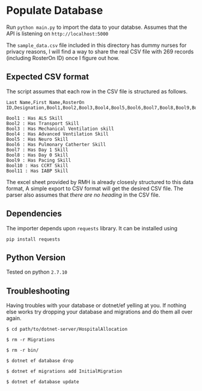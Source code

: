 # Populate Database

Run `python main.py` to import the data to your databse. Assumes that the API is listening on `http://localhost:5000`

The `sample_data.csv` file included in this directory has dummy nurses for privacy reasons, I will find a way to share the real CSV file with 269 records (including RosterOn ID) once I figure out how.

## Expected CSV format

The script assumes that each row in the CSV file is structured as follows.
    
    Last Name,First Name,RosterOn ID,Designation,Bool1,Bool2,Bool3,Bool4,Bool5,Bool6,Bool7,Bool8,Bool9,Bool10,Bool11<CR>

    Bool1 : Has ALS Skill
    Bool2 : Has Transport Skill
    Bool3 : Has Mechanical Ventilation skill
    Bool4 : Has Advanced Ventilation Skill
    Bool5 : Has Neuro Skill
    Bool6 : Has Pulmonary Catherter Skill
    Bool7 : Has Day 1 Skill
    Bool8 : Has Day 0 Skill
    Bool9 : Has Pacing Skill
    Bool10 : Has CCRT Skill
    Bool11 : Has IABP Skill

The excel sheet provided by RMH is already closesly structured to this data format, A simple export to CSV format will get the desired CSV file. The parser also assumes that *there are no heading* in the CSV file.

## Dependencies

The importer depends upon `requests` library. It can be installed using

`pip install requests`

## Python Version

Tested on python `2.7.10`


## Troubleshooting

Having troubles with your database or dotnet/ef yelling at you. If nothing else works try dropping your database and migrations and do them all over again.

    $ cd path/to/dotnet-server/HospitalAllocation

    $ rm -r Migrations

    $ rm -r bin/

    $ dotnet ef database drop

    $ dotnet ef migrations add InitialMigration

    $ dotnet ef database update
